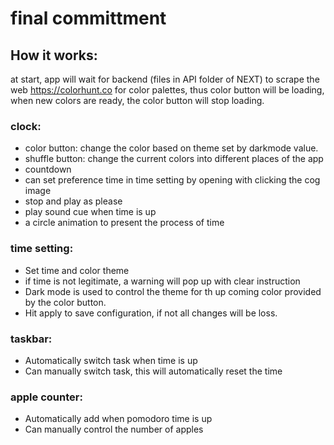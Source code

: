 # final committment
## How it works: 
at start, app will wait for backend (files in API folder of NEXT) to scrape the web https://colorhunt.co for color palettes, thus color button will be loading, when new colors are ready, the color button will stop loading.

### clock:
* color button: change the color based on theme set by darkmode value.
* shuffle button: change the current colors into different places of the app
* countdown
* can set preference time in time setting by opening with clicking the cog image
* stop and play as please
* play sound cue when time is up
* a circle animation to present the process of time

### time setting:
- Set time and color theme
- if time is not legitimate, a warning will pop up with clear instruction
- Dark mode is used to control the theme for th up coming color provided by the color button.
- Hit apply to save configuration, if not all changes will be loss.

### taskbar:
* Automatically switch task when time is up
* Can manually switch task, this will automatically reset the time

### apple counter:
* Automatically add when pomodoro time is up
* Can manually control the number of apples

    
